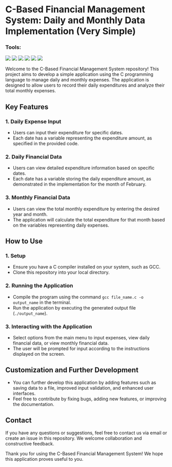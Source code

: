 # C-Based Financial Management System: Daily and Monthly Data Implementation (Very Simple)

### <summary><strong>Tools:</strong></summary>
<p>
    <img src="https://img.shields.io/badge/Language-C-blue?logo=c&logoColor=white" />
    <img src="https://img.shields.io/badge/Algorithm-Iterative-orange?logo=c&logoColor=white" />
    <img src="https://img.shields.io/badge/Compiler-GCC-green?logo=gnu&logoColor=white" />
    <img src="https://img.shields.io/badge/Editor-Visual%20Studio%20Code-007ACC?logo=visualstudiocode&logoColor=white" />
    <img src="https://img.shields.io/badge/Platform-Cross%20Platform-lightgrey?logo=linux&logoColor=white" />
    <img src="https://img.shields.io/badge/Tool-Terminal-black?logo=gnometerminal&logoColor=white" />
</p>

Welcome to the C-Based Financial Management System repository! This project aims to develop a simple application using the C programming language to manage daily and monthly expenses. The application is designed to allow users to record their daily expenditures and analyze their total monthly expenses.

## Key Features

### 1. Daily Expense Input
   - Users can input their expenditure for specific dates.
   - Each date has a variable representing the expenditure amount, as specified in the provided code.

### 2. Daily Financial Data
   - Users can view detailed expenditure information based on specific dates.
   - Each date has a variable storing the daily expenditure amount, as demonstrated in the implementation for the month of February.

### 3. Monthly Financial Data
   - Users can view the total monthly expenditure by entering the desired year and month.
   - The application will calculate the total expenditure for that month based on the variables representing daily expenses.

## How to Use

### 1. Setup
   - Ensure you have a C compiler installed on your system, such as GCC.
   - Clone this repository into your local directory.

### 2. Running the Application
   - Compile the program using the command `gcc file_name.c -o output_name` in the terminal.
   - Run the application by executing the generated output file (`./output_name`).

### 3. Interacting with the Application
   - Select options from the main menu to input expenses, view daily financial data, or view monthly financial data.
   - The user will be prompted for input according to the instructions displayed on the screen.

## Customization and Further Development
- You can further develop this application by adding features such as saving data to a file, improved input validation, and enhanced user interfaces.
- Feel free to contribute by fixing bugs, adding new features, or improving the documentation.

## Contact
If you have any questions or suggestions, feel free to contact us via email or create an issue in this repository. We welcome collaboration and constructive feedback.

Thank you for using the C-Based Financial Management System! We hope this application proves useful to you.
